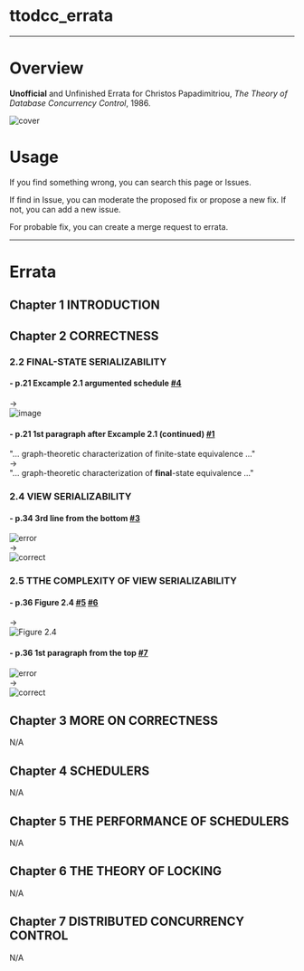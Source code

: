 # ttodcc_errata

---

# Overview
**Unofficial** and Unfinished Errata for Christos Papadimitriou, *The Theory of Database Concurrency Control*, 1986.

![cover](https://user-images.githubusercontent.com/47991351/72767770-8119ac80-3c38-11ea-94e3-40cfc4efc4f3.jpg)

# Usage
If you find something wrong, you can search this page or Issues.

If find in Issue, you can moderate the proposed fix or propose a new fix.
If not, you can add a new issue.

For probable fix, you can create a merge request to errata.


---
# Errata

## Chapter 1 INTRODUCTION

## Chapter 2 CORRECTNESS

### 2.2 FINAL-STATE SERIALIZABILITY
#### - p.21 Excample 2.1 argumented schedule  [#4](https://github.com/supisula/ttodcc_errata/issues/4)
->  
![image](https://user-images.githubusercontent.com/47991351/73112112-6d2fbc80-3f50-11ea-9eaa-185cbee6000f.png)

#### - p.21 1st paragraph after Excample 2.1 (continued)  [#1](https://github.com/supisula/ttodcc_errata/issues/1)
"... graph-theoretic characterization of finite-state equivalence ..."  
->  
"... graph-theoretic characterization of **final**-state equivalence ..."



### 2.4 VIEW SERIALIZABILITY
#### - p.34 3rd line from the bottom  [#3](https://github.com/supisula/ttodcc_errata/issues/3)
![error](https://user-images.githubusercontent.com/47991351/73115390-99573780-3f68-11ea-8483-918200f1131d.png)  
->  
![correct](https://user-images.githubusercontent.com/47991351/73115402-ac6a0780-3f68-11ea-9300-4c8234c06b7e.png)



### 2.5 TTHE COMPLEXITY OF VIEW SERIALIZABILITY
#### - p.36 Figure 2.4  [#5](https://github.com/supisula/ttodcc_errata/issues/5)  [#6](https://github.com/supisula/ttodcc_errata/issues/6)
->  
![Figure 2.4](https://user-images.githubusercontent.com/47991351/73111647-7750bb80-3f4e-11ea-8c23-fc22aceb7b95.png)

#### - p.36 1st paragraph from the top  [#7](https://github.com/supisula/ttodcc_errata/issues/7)
![error](https://user-images.githubusercontent.com/47991351/73115474-a6c0f180-3f69-11ea-93d1-ce719daac799.png)  
->  
![correct](https://user-images.githubusercontent.com/47991351/73115479-b3454a00-3f69-11ea-8e3e-4be1143f8169.png)

## Chapter 3 MORE ON CORRECTNESS
N/A
## Chapter 4 SCHEDULERS
N/A
## Chapter 5 THE PERFORMANCE OF SCHEDULERS
N/A
## Chapter 6 THE THEORY OF LOCKING
N/A
## Chapter 7 DISTRIBUTED CONCURRENCY CONTROL
N/A
